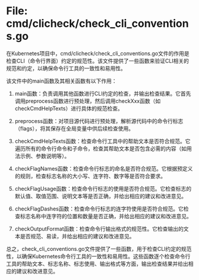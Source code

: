 # File: cmd/clicheck/check_cli_conventions.go

在Kubernetes项目中，cmd/clicheck/check_cli_conventions.go文件的作用是检查CLI（命令行界面）约定的规范性。该文件提供了一些函数来验证CLI相关的规范和约定，以确保命令行工具的一致性和易用性。

该文件中的main函数及其相关函数有以下作用：

1. main函数：负责调用其他函数进行CLI约定的检查，并输出检查结果。它首先调用preprocess函数进行预处理，然后调用checkXxx函数（如checkCmdHelpTexts）进行具体的规范检查。

2. preprocess函数：对项目源代码进行预处理，解析源代码中的命令行标志（flags），将其保存在全局变量中供后续检查使用。

3. checkCmdHelpTexts函数：检查命令行工具中的帮助文本是否符合规范。它遍历所有的命令行命令和子命令，检查其帮助文本是否包含必需的内容（如用法示例、参数说明等）。

4. checkFlagNames函数：检查命令行标志的命名是否符合规范。它根据预定义的规则，检查标志名称的大小写、连字符、数字等是否符合要求。

5. checkFlagUsage函数：检查命令行标志的使用是否符合规范。它检查标志的默认值、取值范围、说明文本等是否正确，并给出相应的建议和改进意见。

6. checkFlagDashes函数：检查命令行标志的连字符使用是否符合规范。它检查标志名称中连字符的位置和数量是否正确，并给出相应的建议和改进意见。

7. checkOutputFormat函数：检查命令行输出格式的规范性。它检查输出的文本是否规范、易读，并给出相应的建议和改进意见。

总之，check_cli_conventions.go文件提供了一些函数，用于检查CLI约定的规范性，以确保Kubernetes命令行工具的一致性和易用性。这些函数逐个检查命令行工具的帮助文本、标志名称、标志使用、输出格式等方面，输出检查结果并给出相应的建议和改进意见。

